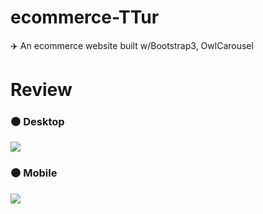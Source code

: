 # ecommerce-TTur
✈️ An ecommerce website built w/Bootstrap3, OwlCarousel

# Review 
<h3>⚫ Desktop</h3>
<img src="https://github.com/aleynaben/ecommerce-TTur/blob/master/img/desktop-view.gif">

<h3>⚫ Mobile</h3>
<img src="https://github.com/aleynaben/ecommerce-TTur/blob/master/img/mobile-view.gif">
